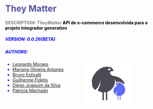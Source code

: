<body style="color:blue">


# <span style="color: #5353A1">They Matter  </span> 
 

#### <span style="color:gray">DESCRIPTION: **TheyMatter**</span> <span style="color: black"> API de e-commerce desenvolvida para o projeto integrador generation </span>

 ##### VERSION: 0.0.26(BETA)
 ##### AUTHORS: 
  * [Leonardo Moraes](https://www.linkedin.com/in/leommagalhaes/)
      <span style="
        float: right;
        margin-right: 20%; 
    ">![They-matter-logo](Assets/image%20(1).png)</span>
  * [Mariana Oliveira Antunes](https://www.linkedin.com/in/mariana-antunes-oliveira-70259491/)
  * [Bruno Estivalli](http://linkedin.com/in/bruno-estivalli-vicente-61b007202)
  * [Guilherme Fidelis](https://www.linkedin.com/in/guifidelis/)
  * [Diego Joaquim da Silva](https://www.linkedin.com/in/diego-silva-061527156/)
  * [Patricia Machado](https://www.linkedin.com/in/patricia-machado-0ba0111ba/)

 
   
